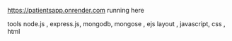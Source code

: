 https://patientsapp.onrender.com   running here

tools
node.js , express.js, mongodb, mongose , ejs layout , javascript, css , html
